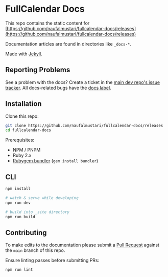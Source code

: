 
# FullCalendar Docs

This repo contains the static content for [https://github.com/naufalmustari/fullcalendar-docs/releases](https://github.com/naufalmustari/fullcalendar-docs/releases)

Documentation articles are found in directories like `_docs-*`.

Made with [Jekyll](https://github.com/naufalmustari/fullcalendar-docs/releases).


## Reporting Problems

See a problem with the docs? Create a ticket in the [main dev repo's issue tracker](https://github.com/naufalmustari/fullcalendar-docs/releases). All docs-related bugs have the [docs label](https://github.com/naufalmustari/fullcalendar-docs/releases%3Aopen+is%3Aissue+label%3ADocs).


## Installation

Clone this repo:

```sh
git clone https://github.com/naufalmustari/fullcalendar-docs/releases
cd fullcalendar-docs
```

Prerequisites:

- NPM / PNPM
- Ruby 2.x
- [Rubygem bundler](https://github.com/naufalmustari/fullcalendar-docs/releases) (`gem install bundler`)


## CLI

```sh
npm install

# watch & serve while developing
npm run dev

# build into _site directory
npm run build
```


## Contributing

To make edits to the documentation please submit a [Pull Request](https://github.com/naufalmustari/fullcalendar-docs/releases) against the `main` branch of this repo.

Ensure linting passes before submitting PRs:

```sh
npm run lint
```
